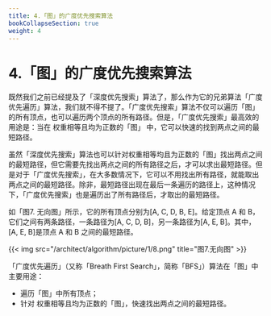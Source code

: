 ```yaml
---
title: 4.「图」的广度优先搜索算法
bookCollapseSection: true
weight: 4
---
```


# 4.「图」的广度优先搜索算法
既然我们之前已经提及了「深度优先搜索」算法了，那么作为它的兄弟算法「广度优先遍历」算法，我们就不得不提了。「广度优先搜索」算法不仅可以遍历「图」的所有顶点，也可以遍历两个顶点的所有路径。但是，「广度优先搜索」最高效的用途是：当在 权重相等且均为正数的「图」 中，它可以快速的找到两点之间的最短路径。

虽然「深度优先搜索」算法也可以针对权重相等均且为正数的「图」找出两点之间的最短路径，但它需要先找出两点之间的所有路径之后，才可以求出最短路径。但是对于「广度优先搜索」，在大多数情况下，它可以不用找出所有路径，就能取出两点之间的最短路径。除非，最短路径出现在最后一条遍历的路径上，这种情况下，「广度优先搜索」也是遍历出了所有路径后，才取出的最短路径。

如「图7. 无向图」所示，它的所有顶点分别为[A, C, D, B, E]。给定顶点 A 和 B， 它们之间有两条路径，一条路径为[A, C, D, B]，另一条路径为[A, E, B]。其中，[A, E, B]是顶点 A 和 B 之间的最短路径。

{{< img src="/architect/algorithm/picture/1/8.png" title="图7.无向图" >}}

「广度优先遍历」（又称「Breath First Search」，简称「BFS」）算法在「图」中主要用途：
* 遍历「图」中所有顶点；
* 针对 权重相等且均为正数的「图」，快速找出两点之间的最短路径。